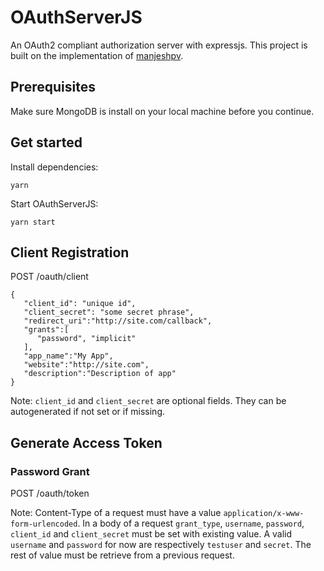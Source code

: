 # OAuthServerJS

An OAuth2 compliant authorization server with expressjs. This project is built on the implementation of [manjeshpv](https://github.com/manjeshpv/node-oauth2-server-implementation).

## Prerequisites

Make sure MongoDB is install on your local machine before you continue.


## Get started

Install dependencies:

```shell
yarn
```


Start OAuthServerJS:

```shell
yarn start
```



## Client Registration

POST /oauth/client

```
{
   "client_id": "unique id",
   "client_secret": "some secret phrase",
   "redirect_uri":"http://site.com/callback",
   "grants":[
      "password", "implicit"
   ],
   "app_name":"My App",
   "website":"http://site.com",
   "description":"Description of app"
}
```

Note: `client_id` and `client_secret` are optional fields. They can be autogenerated if not set or if missing.

## Generate Access Token

### Password Grant

POST /oauth/token


Note: Content-Type of a request must have a value `application/x-www-form-urlencoded`. In a body of a request `grant_type`, `username`, `password`, `client_id` and `client_secret` must be set with existing value. A valid `username` and `password` for now are respectively `testuser` and  `secret`. The rest of value must be retrieve from a previous request.
